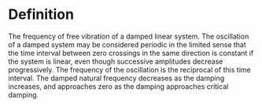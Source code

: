 # Definition

The frequency of free vibration of a damped linear system. The
oscillation of a damped system may be considered periodic in the limited
sense that the time interval between zero crossings in the same
direction is constant if the system is linear, even though successive
amplitudes decrease progressively. The frequency of the oscillation is
the reciprocal of this time interval. The damped natural frequency
decreases as the damping increases, and approaches zero as the damping
approaches critical damping.
